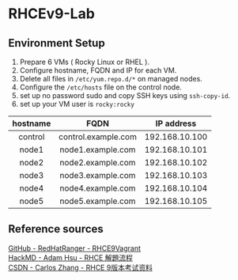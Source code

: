 # RHCEv9-Lab 

## Environment Setup

1. Prepare 6 VMs ( Rocky Linux or RHEL ).
2. Configure hostname, FQDN and IP for each VM.
3. Delete all files in `/etc/yum.repo.d/*` on managed nodes.
4. Configure the `/etc/hosts` file on the control node.
5. set up no password sudo and copy SSH keys using `ssh-copy-id`.
6. set up your VM user is `rocky:rocky`

| hostname |        FQDN         |   IP address   |
|:--------:|:-------------------:|:--------------:|
| control  | control.example.com | 192.168.10.100 |
|  node1   |  node1.example.com  | 192.168.10.101 |
|  node2   |  node2.example.com  | 192.168.10.102 |
|  node3   |  node3.example.com  | 192.168.10.103 |
|  node4   |  node4.example.com  | 192.168.10.104 |
|  node5   |  node5.example.com  | 192.168.10.105 |

## Reference sources

[GitHub - RedHatRanger - RHCE9Vagrant](https://github.com/RedHatRanger/RHCE9Vagrant)  
[HackMD - Adam Hsu - RHCE 解題流程](https://hackmd.io/@adam44/rhce)  
[CSDN - Carlos Zhang - RHCE 9版本考试资料 ](https://blog.csdn.net/weixin_45603370/article/details/135032460)
